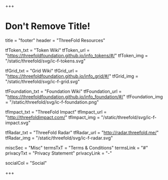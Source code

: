 +++
# Don't Remove Title!

title = "footer"
header = "ThreeFold Resources"

tfToken_txt = "Token Wiki"
tfToken_url = "https://threefoldfoundation.github.io/info_tokens/#/"
tfToken_img = "/static/threefold/svg/ic-f-tokens.svg"

tfGrid_txt = "Grid Wiki"
tfGrid_url = "https://threefoldfoundation.github.io/info_grid/#/"
tfGrid_img = "/static/threefold/svg/ic-f-grid.svg"


tfFoundation_txt = "Foundation Wiki"
tfFoundation_url = "https://threefoldfoundation.github.io/info_foundation/#/"
tfFoundation_img = "/static/threefold/svg/ic-f-foundation.png"

tfImpact_txt = "ThreeFold Impact"
tfImpact_url = "http://threefoldimpact.com/"
tfImpact_img = "/static/threefold/svg/ic-f-impact.svg"

tfRadar_txt = "ThreeFold Radar"
tfRadar_url = "http://radar.threefold.me/"
tfRadar_img = "/static/threefold/svg/ic-f-radar.svg"

miscSec = "Misc"
termsTxT = "Terms & Conditions"
termsLink = "#"
privacyTxt = "Privacy Statement"
privacyLink = "-"

socialCol = "Social"

+++
